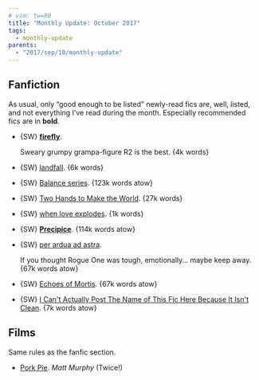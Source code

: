 ```yaml
---
# vim: tw=80
title: "Monthly Update: October 2017"
tags:
  - monthly-update
parents:
  - "2017/sep/10/monthly-update"
---
```


## Fanfiction

As usual, only “good enough to be listed” newly-read fics are, well, listed, and
not everything I’ve read during the month. Especially recommended fics are in
**bold**.

 - {SW} **[firefly](https://archiveofourown.org/works/9164014)**.

   Sweary grumpy grampa-figure R2 is the best. {4k words}

 - {SW} [landfall](https://archiveofourown.org/works/5600413). {6k words}
 - {SW} [Balance series](https://archiveofourown.org/series/131172). {123k words atow}
 - {SW} [Two Hands to Make the World](https://archiveofourown.org/works/5687815). {27k words}
 - {SW} [when love explodes](https://archiveofourown.org/works/5793757). {1k words}
 - {SW} **[Precipice](https://archiveofourown.org/works/8270582)**. {114k words atow}

 - {SW} [per ardua ad astra](https://archiveofourown.org/works/9223013).

   If you thought Rogue One was tough, emotionally… maybe keep away.
   {67k words atow}

 - {SW} [Echoes of Mortis](https://archiveofourown.org/works/6082215). {67k words atow}
 - {SW} [I Can't Actually Post The Name of This Fic Here Because It Isn't Clean](https://archiveofourown.org/works/7348051). {7k words atow}

## Films

Same rules as the fanfic section.

 - [Pork Pie](https://en.wikipedia.org/wiki/Pork_Pie_%28film%29).
   _Matt Murphy_ (Twice!)
